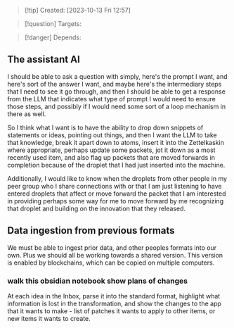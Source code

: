 
>[!tip] Created: [2023-10-13 Fri 12:57]

>[!question] Targets: 

>[!danger] Depends: 



## The assistant AI
I should be able to ask a question with simply, here's the prompt I want, and here's sort of the answer I want, and maybe here's the intermediary steps that I need to see it go through, and then I should be able to get a response from the LLM that indicates what type of prompt I would need to ensure those steps, and possibly if I would need some sort of a loop mechanism in there as well.

So I think what I want is to have the ability to drop down snippets of statements or ideas, pointing out things, and then I want the LLM to take that knowledge, break it apart down to atoms, insert it into the Zettelkaskin where appropriate, perhaps update some packets, jot it down as a most recently used item, and also flag up packets that are moved forwards in completion because of the droplet that I had just inserted into the machine.

Additionally, I would like to know when the droplets from other people in my peer group who I share connections with or that I am just listening to have entered droplets that affect or move forward the packet that I am interested in providing perhaps some way for me to move forward by me recognizing that droplet and building on the innovation that they released.
## Data ingestion from previous formats

We must be able to ingest prior data, and other peoples formats into our own.  Plus we should all be working towards a shared version.  This version is enabled by blockchains, which can be copied on multiple computers.
### walk this obsidian notebook show plans of changes
At each idea in the Inbox, parse it into the standard format, highlight what information is lost in the transformation, and show the changes to the app that it wants to make - list of patches it wants to apply to other items, or new items it wants to create.